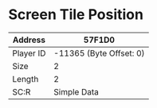 #  Screen Tile Position
Address   | 57F1D0
----------|-------------
Player ID | -11365 (Byte Offset: 0)
Size 	  | 2
Length 	  | 2
SC:R      | Simple Data


